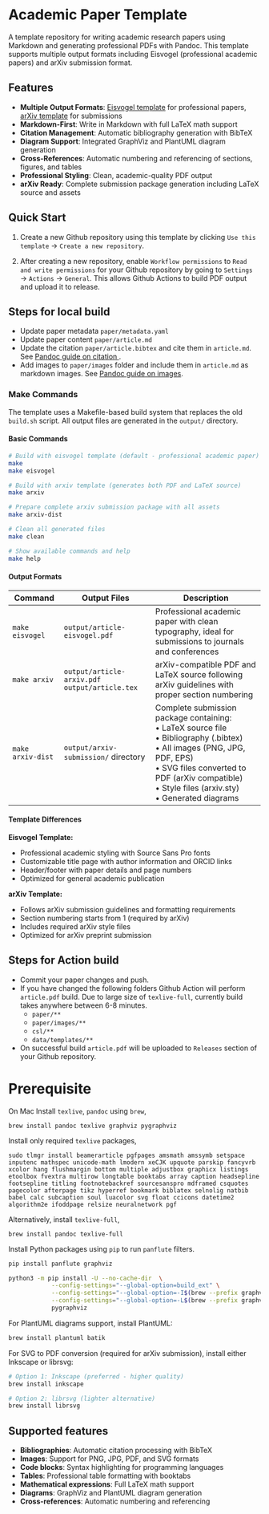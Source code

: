 # Academic Paper Template

A template repository for writing academic research papers using Markdown and generating professional PDFs with Pandoc. This template supports multiple output formats including Eisvogel (professional academic papers) and arXiv submission format.

## Features

- **Multiple Output Formats**: [Eisvogel template](https://github.com/Wandmalfarbe/pandoc-latex-template) for professional papers, [arXiv template](https://github.com/kourgeorge/arxiv-style) for submissions
- **Markdown-First**: Write in Markdown with full LaTeX math support
- **Citation Management**: Automatic bibliography generation with BibTeX
- **Diagram Support**: Integrated GraphViz and PlantUML diagram generation
- **Cross-References**: Automatic numbering and referencing of sections, figures, and tables
- **Professional Styling**: Clean, academic-quality PDF output
- **arXiv Ready**: Complete submission package generation including LaTeX source and assets

## Quick Start

1. Create a new Github repository using this template by clicking `Use this template` → `Create a new repository`.

2. After creating a new repository, enable `Workflow permissions` to `Read and write permissions` for your Github repository by going to `Settings` → `Actions` → `General`. This allows Github Actions to build PDF output and upload it to release.

## Steps for local build

- Update paper metadata `paper/metadata.yaml`
- Update paper content `paper/article.md`
- Update the citation `paper/article.bibtex` and cite them in `article.md`. See [Pandoc guide on citation ](https://pandoc.org/chunkedhtml-demo/8.20-citation-syntax.html).
- Add images to `paper/images` folder and include them in `article.md` as markdown images. See [Pandoc guide on images](https://pandoc.org/chunkedhtml-demo/8.17-images.html).

### Make Commands

The template uses a Makefile-based build system that replaces the old `build.sh` script. All output files are generated in the `output/` directory.

#### Basic Commands

```bash
# Build with eisvogel template (default - professional academic paper)
make
make eisvogel

# Build with arxiv template (generates both PDF and LaTeX source)
make arxiv

# Prepare complete arxiv submission package with all assets
make arxiv-dist

# Clean all generated files
make clean

# Show available commands and help
make help
```

#### Output Formats

| Command | Output Files | Description |
|---------|-------------|-------------|
| `make eisvogel` | `output/article-eisvogel.pdf` | Professional academic paper with clean typography, ideal for submissions to journals and conferences |
| `make arxiv` | `output/article-arxiv.pdf`<br>`output/article.tex` | arXiv-compatible PDF and LaTeX source following arXiv guidelines with proper section numbering |
| `make arxiv-dist` | `output/arxiv-submission/` directory | Complete submission package containing:<br>• LaTeX source file<br>• Bibliography (.bibtex)<br>• All images (PNG, JPG, PDF, EPS)<br>• SVG files converted to PDF (arXiv compatible)<br>• Style files (arxiv.sty)<br>• Generated diagrams |

#### Template Differences

**Eisvogel Template:**
- Professional academic styling with Source Sans Pro fonts
- Customizable title page with author information and ORCID links
- Header/footer with paper details and page numbers
- Optimized for general academic publication

**arXiv Template:**
- Follows arXiv submission guidelines and formatting requirements
- Section numbering starts from 1 (required by arXiv)
- Includes required arXiv style files
- Optimized for arXiv preprint submission

## Steps for Action build

- Commit your paper changes and push.
- If you have changed the following folders Github Action will perform `article.pdf` build. Due to large size of `texlive-full`, currently build takes anywhere between 6-8 minutes.
    - `paper/**`
    - `paper/images/**`
    - `csl/**`
    - `data/templates/**`
- On successful build `article.pdf` will be uploaded to `Releases` section of your Github repository. 


# Prerequisite
On Mac Install `texlive`, `pandoc` using `brew`,

```
brew install pandoc texlive graphviz pygraphviz
```

Install only required `texlive` packages,
```
sudo tlmgr install beamerarticle pgfpages amsmath amssymb setspace inputenc mathspec unicode-math lmodern xeCJK upquote parskip fancyvrb xcolor hang flushmargin bottom multiple adjustbox graphicx listings etoolbox fvextra multirow longtable booktabs array caption headsepline footsepline titling footnotebackref sourcesanspro mdframed csquotes pagecolor afterpage tikz hyperref bookmark biblatex selnolig natbib babel calc subcaption soul luacolor svg float ccicons datetime2 algorithm2e ifoddpage relsize neuralnetwork pgf
```

Alternatively, install `texlive-full`,

```
brew install pandoc texlive-full
```

Install Python packages using `pip` to run `panflute` filters.

```bash
pip install panflute graphviz

python3 -m pip install -U --no-cache-dir  \
            --config-settings="--global-option=build_ext" \
            --config-settings="--global-option=-I$(brew --prefix graphviz)/include/" \
            --config-settings="--global-option=-L$(brew --prefix graphviz)/lib/" \
            pygraphviz
```

For PlantUML diagrams support, install PlantUML:

```bash
brew install plantuml batik
```

For SVG to PDF conversion (required for arXiv submission), install either Inkscape or librsvg:

```bash
# Option 1: Inkscape (preferred - higher quality)
brew install inkscape

# Option 2: librsvg (lighter alternative)
brew install librsvg
```

## Supported features

- **Bibliographies**: Automatic citation processing with BibTeX
- **Images**: Support for PNG, JPG, PDF, and SVG formats
- **Code blocks**: Syntax highlighting for programming languages
- **Tables**: Professional table formatting with booktabs
- **Mathematical expressions**: Full LaTeX math support
- **Diagrams**: GraphViz and PlantUML diagram generation
- **Cross-references**: Automatic numbering and referencing
